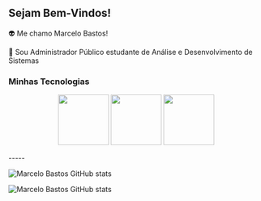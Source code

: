 ## Sejam Bem-Vindos!


👽 Me chamo Marcelo Bastos!

💬 Sou Administrador Público estudante de Análise e Desenvolvimento de Sistemas

### Minhas Tecnologias

<p align="center">
<img src="https://cdn.jsdelivr.net/gh/devicons/devicon@latest/icons/javascript/javascript-plain.svg" width="100px">
<img src="https://cdn.jsdelivr.net/gh/devicons/devicon@latest/icons/python/python-original-wordmark.svg" width="100px">
<img src="https://cdn.jsdelivr.net/gh/devicons/devicon@latest/icons/nodejs/nodejs-original-wordmark.svg" width="100px">
</p>
-----

![Marcelo Bastos GitHub stats](https://github-readme-stats.vercel.app/api?username=mnbastos&show_icons=true&theme=dracula)

![Marcelo Bastos GitHub stats](https://github-readme-stats.vercel.app/api/top-langs/?username=mnbastos&layout=compact&langs_count=7&theme=dracula)
